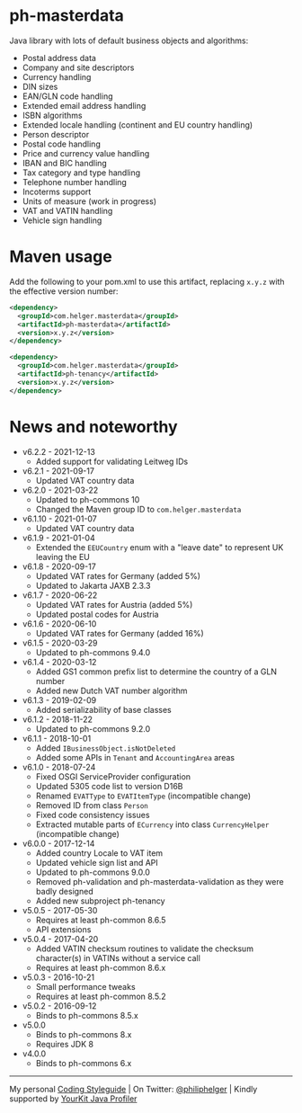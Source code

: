 # ph-masterdata

Java library with lots of default business objects and algorithms:
  * Postal address data
  * Company and site descriptors
  * Currency handling
  * DIN sizes
  * EAN/GLN code handling
  * Extended email address handling
  * ISBN algorithms
  * Extended locale handling (continent and EU country handling)
  * Person descriptor
  * Postal code handling
  * Price and currency value handling
  * IBAN and BIC handling
  * Tax category and type handling
  * Telephone number handling
  * Incoterms support
  * Units of measure (work in progress)
  * VAT and VATIN handling
  * Vehicle sign handling 

# Maven usage

Add the following to your pom.xml to use this artifact, replacing `x.y.z` with the effective version number:

```xml
<dependency>
  <groupId>com.helger.masterdata</groupId>
  <artifactId>ph-masterdata</artifactId>
  <version>x.y.z</version>
</dependency>
```

```xml
<dependency>
  <groupId>com.helger.masterdata</groupId>
  <artifactId>ph-tenancy</artifactId>
  <version>x.y.z</version>
</dependency>
```

# News and noteworthy

* v6.2.2 - 2021-12-13
    * Added support for validating Leitweg IDs
* v6.2.1 - 2021-09-17
    * Updated VAT country data
* v6.2.0 - 2021-03-22
    * Updated to ph-commons 10
    * Changed the Maven group ID to `com.helger.masterdata`
* v6.1.10 - 2021-01-07
    * Updated VAT country data
* v6.1.9 - 2021-01-04
    * Extended the `EEUCountry` enum with a "leave date" to represent UK leaving the EU
* v6.1.8 - 2020-09-17
    * Updated VAT rates for Germany (added 5%)
    * Updated to Jakarta JAXB 2.3.3
* v6.1.7 - 2020-06-22
    * Updated VAT rates for Austria (added 5%)
    * Updated postal codes for Austria
* v6.1.6 - 2020-06-10
    * Updated VAT rates for Germany (added 16%)
* v6.1.5 - 2020-03-29
    * Updated to ph-commons 9.4.0
* v6.1.4 - 2020-03-12
    * Added GS1 common prefix list to determine the country of a GLN number
    * Added new Dutch VAT number algorithm
* v6.1.3 - 2019-02-09
    * Added serializability of base classes
* v6.1.2 - 2018-11-22
    * Updated to ph-commons 9.2.0
* v6.1.1 - 2018-10-01
    * Added `IBusinessObject.isNotDeleted`
    * Added some APIs in `Tenant` and `AccountingArea` areas
* v6.1.0 - 2018-07-24
    * Fixed OSGI ServiceProvider configuration
    * Updated 5305 code list to version D16B
    * Renamed `EVATType` to `EVATItemType` (incompatible change)
    * Removed ID from class `Person`
    * Fixed code consistency issues
    * Extracted mutable parts of `ECurrency` into class `CurrencyHelper` (incompatible change)
* v6.0.0 - 2017-12-14
    * Added country Locale to VAT item
    * Updated vehicle sign list and API
    * Updated to ph-commons 9.0.0
    * Removed ph-validation and ph-masterdata-validation as they were badly designed
    * Added new subproject ph-tenancy
* v5.0.5 - 2017-05-30
    * Requires at least ph-common 8.6.5
    * API extensions
* v5.0.4 - 2017-04-20
    * Added VATIN checksum routines to validate the checksum character(s) in VATINs without a service call
    * Requires at least ph-common 8.6.x
* v5.0.3 - 2016-10-21
    * Small performance tweaks
    * Requires at least ph-common 8.5.2
* v5.0.2 - 2016-09-12
    * Binds to ph-commons 8.5.x
* v5.0.0
    * Binds to ph-commons 8.x
    * Requires JDK 8
* v4.0.0
    * Binds to ph-commons 6.x        

---

My personal [Coding Styleguide](https://github.com/phax/meta/blob/master/CodingStyleguide.md) |
On Twitter: <a href="https://twitter.com/philiphelger">@philiphelger</a> |
Kindly supported by [YourKit Java Profiler](https://www.yourkit.com)